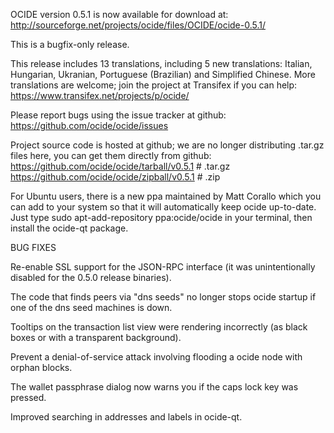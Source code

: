 OCIDE version 0.5.1 is now available for download at:
http://sourceforge.net/projects/ocide/files/OCIDE/ocide-0.5.1/

This is a bugfix-only release.

This release includes 13 translations, including 5 new translations:
Italian, Hungarian, Ukranian, Portuguese (Brazilian) and Simplified Chinese.
More translations are welcome; join the project at Transifex if you can help:
https://www.transifex.net/projects/p/ocide/

Please report bugs using the issue tracker at github:
https://github.com/ocide/ocide/issues

Project source code is hosted at github; we are no longer
distributing .tar.gz files here, you can get them
directly from github:
https://github.com/ocide/ocide/tarball/v0.5.1  # .tar.gz
https://github.com/ocide/ocide/zipball/v0.5.1  # .zip

For Ubuntu users, there is a new ppa maintained by Matt Corallo which
you can add to your system so that it will automatically keep
ocide up-to-date.  Just type
sudo apt-add-repository ppa:ocide/ocide
in your terminal, then install the ocide-qt package.


BUG FIXES

Re-enable SSL support for the JSON-RPC interface (it was unintentionally
disabled for the 0.5.0 release binaries).

The code that finds peers via "dns seeds" no longer stops ocide startup
if one of the dns seed machines is down.

Tooltips on the transaction list view were rendering incorrectly (as black boxes
or with a transparent background).

Prevent a denial-of-service attack involving flooding a ocide node with
orphan blocks.

The wallet passphrase dialog now warns you if the caps lock key was pressed.

Improved searching in addresses and labels in ocide-qt.
